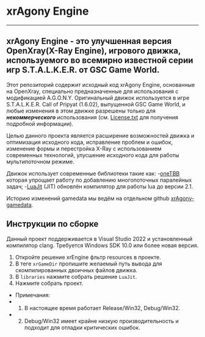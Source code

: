 # xrAgony Engine
----

xrAgony Engine - это улучшенная версия OpenXray(X-Ray Engine), игрового движка, используемого во всемирно известной серии игр S.T.A.L.K.E.R. от GSC Game World.
----
Этот репозиторий содержит исходный код xrAgony Engine, основанные на OpenXray, специально предназначенные для использования с модификацией A.G.O.N.Y.
Оригинальный движок используется в игре S.T.A.L.K.E.R. Call of Pripyat (1.6.02), выпущенной GSC Game World, и любые изменения в этом движке разрешены только для ***некоммерческого*** использования 
(см. [License.txt](https://github.com/avoitishin/xray-16/blob/master/License.txt) для получения подробной информации).

Целью данного проекта является расширение возможностей движка и оптимизация исходного кода, исправление проблем и ошибок, изменение формы и перестройка X-Ray с использованием современных технологий, улусшение исходного кода для работы мультипоточном режиме.

Движок использует современные библиотеки такие как:
-[oneTBB](https://github.com/oneapi-src/oneTBB) которая упрощает работу по добавлению многопоточных паралейных задач;
-[LuaJit](https://github.com/LuaJIT/LuaJIT) (JIT) обновлён компилятор для работы lua до версии 2.1.

Историю изменений gamedata мы ведём на отдельном github [xrAgony-gamedata](https://github.com/MagilaWEB/Agony-Gamedata).

## Инструкции по сборке
Данный проект поддерживается в Visual Studio 2022 и установленный компилятор clang. Требуется Windows SDK 10.0 или более новая версия.

1. Откройте решение xrEngine фльтр resources в проекте.
2. В теге `xrGameDir` пропишите желаемый путь вывода для скомпилированных двоичных файлов движка.
3. В `libraries` нажмите собрать решение `LuaJit`.
4. Нажмите собрать проект.

* Примечания:
* 1. В настоящее время работает Release/Win32, Debug/Win32.
* 2. Debug/Win32 имеет крайне низкую производительность и подходит для отладки критических ошибок.
